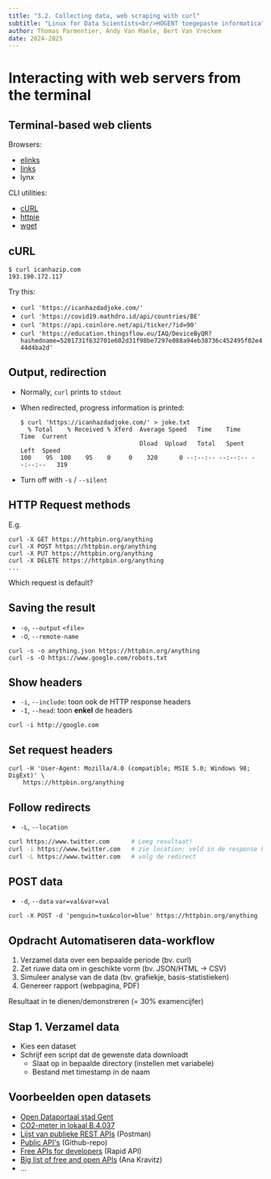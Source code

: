 ```yaml
---
title: "3.2. Collecting data, web scraping with curl"
subtitle: "Linux for Data Scientists<br/>HOGENT toegepaste informatica"
author: Thomas Parmentier, Andy Van Maele, Bert Van Vreckem
date: 2024-2025
---
```


# Interacting with web servers from the terminal

## Terminal-based web clients

Browsers:

- [elinks](http://elinks.or.cz)
- [links](http://links.twibright.com)
- lynx

CLI utilities:

- [cURL](https://curl.se/)
- [httpie](https://httpie.io/)
- [wget](https://www.gnu.org/software/wget/)

## cURL

```console
$ curl icanhazip.com
193.190.172.117
```

Try this:

- `curl 'https://icanhazdadjoke.com/'`
- `curl 'https://covid19.mathdro.id/api/countries/BE'`
- `curl 'https://api.coinlore.net/api/ticker/?id=90'`
- `curl 'https://education.thingsflow.eu/IAQ/DeviceByQR?hashedname=5201731f632701e602d31f98be7297e088a94eb38736c452495f02e444d4ba2d'`

## Output, redirection

- Normally, `curl` prints to `stdout`
- When redirected, progress information is printed:

    ```console
    $ curl 'https://icanhazdadjoke.com/' > joke.txt
      % Total    % Received % Xferd  Average Speed   Time    Time     Time  Current
                                     Dload  Upload   Total   Spent    Left  Speed
    100    95  100    95    0     0    320      0 --:--:-- --:--:-- --:--:--   319
    ```

- Turn off with `-s` / `--silent`

## HTTP Request methods

E.g.

```console
curl -X GET https://httpbin.org/anything
curl -X POST https://httpbin.org/anything
curl -X PUT https://httpbin.org/anything
curl -X DELETE https://httpbin.org/anything
...
```

Which request is default?

## Saving the result

- `-o`, `--output` `<file>`
- `-O`, `--remote-name`

```console
curl -s -o anything.json https://httpbin.org/anything
curl -s -O https://www.google.com/robots.txt
```

## Show headers

- `-i`, `--include`: toon ook de HTTP response headers
- `-I`, `--head`: toon **enkel** de headers

```console
curl -i http://google.com
```

## Set request headers

```console
curl -H 'User-Agent: Mozilla/4.0 (compatible; MSIE 5.0; Windows 98; DigExt)' \
    https://httpbin.org/anything
```

## Follow redirects

- `-L`, `--location`

```bash
curl https://www.twitter.com      # Leeg resultaat!
curl -i https://www.twitter.com   # zie location: veld in de response header
curl -L https://www.twitter.com   # volg de redirect
```

## POST data

- `-d`, `--data` `var=val&var=val`

```console
curl -X POST -d 'penguin=tux&color=blue' https://httpbin.org/anything
```

## Opdracht Automatiseren data-workflow

1. Verzamel data over een bepaalde periode (bv. curl)
2. Zet ruwe data om in geschikte vorm (bv. JSON/HTML -> CSV)
3. Simuleer analyse van de data (bv. grafiekje, basis-statistieken)
4. Genereer rapport (webpagina, PDF)

Resultaat in te dienen/demonstreren (= 30% examencijfer)

## Stap 1. Verzamel data

- Kies een dataset
- Schrijf een script dat de gewenste data downloadt
    - Slaat op in bepaalde directory (instellen met variabele)
    - Bestand met timestamp in de naam

## Voorbeelden open datasets

- [Open Dataportaal stad Gent](https://data.stad.gent/)
- [CO2-meter in lokaal B.4.037](https://education.thingsflow.eu/IAQ/DeviceByQR?hashedname=5201731f632701e602d31f98be7297e088a94eb38736c452495f02e444d4ba2d)
- [Lijst van publieke REST APIs](https://documenter.getpostman.com/view/8854915/Szf7znEe) (Postman)
- [Public API's](https://github.com/public-apis/public-apis) (Github-repo)
- [Free APIs for developers](https://rapidapi.com/collection/list-of-free-apis) (Rapid API)
- [Big list of free and open APIs](https://mixedanalytics.com/blog/list-actually-free-open-no-auth-needed-apis/) (Ana Kravitz)
- ...
